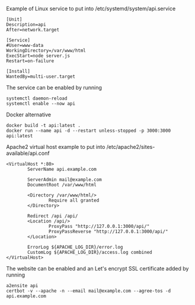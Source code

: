 Example of Linux service to put into /etc/systemd/system/api.service
```
[Unit]
Description=api
After=network.target

[Service]
#User=www-data
WorkingDirectory=/var/www/html
ExecStart=node server.js
Restart=on-failure

[Install]
WantedBy=multi-user.target
```
The service can be enabled by running
```
systemctl daemon-reload
systemctl enable --now api
```
Docker alternative
```
docker build -t api:latest .
docker run --name api -d --restart unless-stopped -p 3000:3000 api:latest
```
Apache2 virtual host example to put into /etc/apache2/sites-available/api.conf
```
<VirtualHost *:80>
        ServerName api.example.com

        ServerAdmin mail@example.com
        DocumentRoot /var/www/html

        <Directory /var/www/html/>
                Require all granted
        </Directory>

        Redirect /api /api/
        <Location /api/>
                ProxyPass "http://127.0.0.1:3000/api/"
                ProxyPassReverse "http://127.0.0.1:3000/api/"
        </Location>

        ErrorLog ${APACHE_LOG_DIR}/error.log
        CustomLog ${APACHE_LOG_DIR}/access.log combined
</VirtualHost>
```
The website can be enabled and an Let's encrypt SSL certificate added by running
```
a2ensite api
certbot -v --apache -n --email mail@example.com --agree-tos -d api.example.com
```
